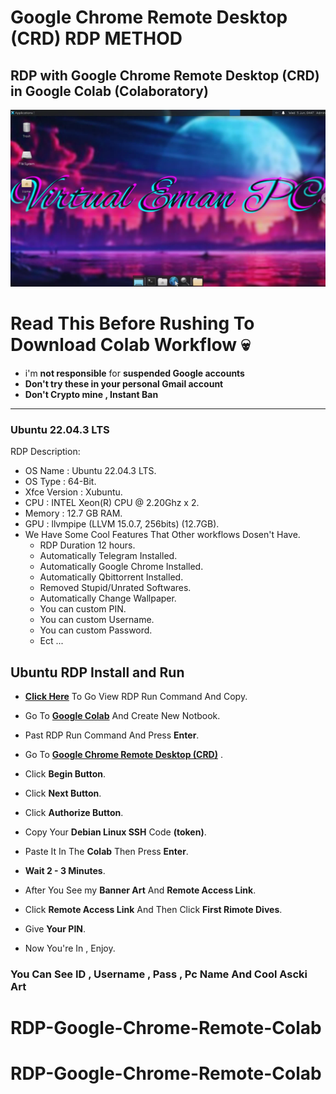 # Google Chrome Remote Desktop (CRD) RDP METHOD

## RDP with Google Chrome Remote Desktop (CRD) in Google Colab (Colaboratory)

![.](RDP_Screenshot_2.png)

# Read This Before Rushing To Download Colab Workflow 💀

* i'm **not responsible** for **suspended Google accounts**
* **Don't try these in your personal Gmail account** 
* **Don't Crypto mine , Instant Ban**

---
### Ubuntu 22.04.3 LTS

RDP Description:
* OS Name : Ubuntu 22.04.3 LTS.
* OS Type : 64-Bit.
* Xfce Version : Xubuntu.
* CPU : INTEL Xeon(R) CPU @ 2.20Ghz x 2.
* Memory : 12.7 GB RAM.
* GPU : llvmpipe (LLVM 15.0.7, 256bits) (12.7GB).
* We Have Some Cool Features That Other workflows Dosen't Have.
  - RDP Duration 12 hours.
  - Automatically Telegram Installed.
  - Automatically Google Chrome Installed.
  - Automatically Qbittorrent Installed.
  - Removed Stupid/Unrated Softwares.
  - Automatically Change Wallpaper.
  - You can custom PIN.
  - You can custom Username.
  - You can custom Password.
  - Ect ...

## Ubuntu RDP Install and Run
    
*  [**Click Here**](https://github.com/virtualEmanPC/RDP-with-Google-Chrome-Remote-Desktop-in-Google-Colab/blob/main/Command.txt) To Go View RDP Run Command And Copy.

*  Go To [**Google Colab**](https://colab.research.google.com/) And Create New Notbook.

* Past RDP Run Command And Press **Enter**.

* Go To [**Google Chrome Remote Desktop (CRD)**](https://remotedesktop.google.com/headless) . 

* Click **Begin Button**.

* Click **Next Button**.

* Click **Authorize Button**.

* Copy Your **Debian Linux SSH** Code **(token)**.

* Paste It In The **Colab** Then Press **Enter**.

* **Wait 2 - 3 Minutes**.

* After You See my **Banner Art** And **Remote Access Link**.

* Click **Remote Access Link** And Then Click **First Rimote Dives**.

* Give **Your PIN**.

* Now You're In , Enjoy.

</details>


### You Can See ID , Username , Pass , Pc Name And Cool Ascki Art 
# RDP-Google-Chrome-Remote-Colab
# RDP-Google-Chrome-Remote-Colab
